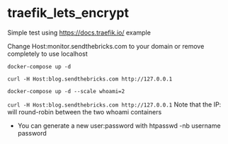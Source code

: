 # traefik_lets_encrypt

Simple test using https://docs.traefik.io/ example

Change Host:monitor.sendthebricks.com to your domain or remove completely to use localhost

`docker-compose up -d`

`curl -H Host:blog.sendthebricks.com http://127.0.0.1`

`docker-compose up -d --scale whoami=2`

`curl -H Host:blog.sendthebricks.com http://127.0.0.1`
Note that the IP: will round-robin between the two whoami containers

 - You can generate a new user:password with htpasswd -nb username password
